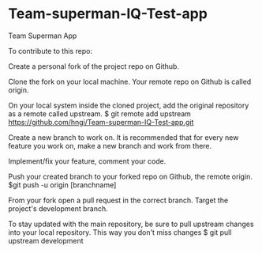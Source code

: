 # Team-superman-IQ-Test-app

Team Superman App

To contribute to this repo:

  Create a personal fork of the project repo on Github.

  Clone the fork on your local machine. Your remote repo on Github is called origin.

  On your local system inside the cloned project, add the original repository as a remote called upstream.
      $ git remote add upstream https://github.com/hngi/Team-superman-IQ-Test-app.git

  Create a new branch to work on. It is recommended that for every new feature you work on, make a new branch and work from there.

  Implement/fix your feature, comment your code.

  Push your created branch to your forked repo on Github, the remote origin. $git push -u origin [branchname]

  From your fork open a pull request in the correct branch. Target the project's development branch.

  To stay updated with the main repository, be sure to pull upstream changes into your local repository. 
  This way you don't miss changes
     $ git pull upstream development


